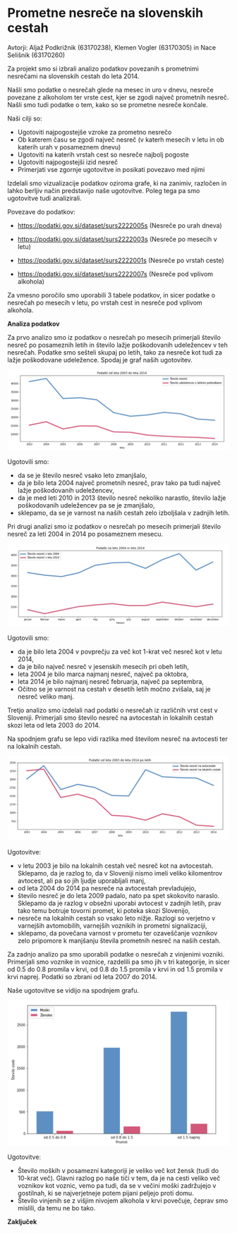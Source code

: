 # Prometne nesreče na slovenskih cestah

Avtorji: Aljaž Podkrižnik (63170238), Klemen Vogler (63170305) in Nace Selišnik (63170260)

Za projekt smo si izbrali analizo podatkov povezanih s prometnimi nesrečami na slovenskih cestah do leta 2014. 

Našli smo podatke o nesrečah glede na mesec in uro v dnevu, nesreče povezane z alkoholom ter vrste cest, kjer se zgodi največ prometnih nesreč. Našli smo tudi podatke o tem, kako so se prometne nesreče končale.

Naši cilji so:
  - Ugotoviti najpogostejše vzroke za prometno nesrečo
  - Ob katerem času se zgodi največ nesreč (v katerh mesecih v letu in ob katerih urah v posameznem dnevu)
  - Ugotoviti na katerih vrstah cest so nesreče najbolj pogoste
  - Ugotoviti najpogostejši izid nesreč
  - Primerjati vse zgornje ugotovitve in posikati povezavo med njimi

Izdelali smo vizualizacije podatkov oziroma grafe, ki na zanimiv, razločen in lahko berljiv način predstavijo naše ugotovitve. Poleg tega pa smo ugotovitve tudi analizirali.


Povezave do podatkov:

- https://podatki.gov.si/dataset/surs2222005s (Nesreče po urah dneva)

- https://podatki.gov.si/dataset/surs2222003s (Nesreče po mesecih v letu)

- https://podatki.gov.si/dataset/surs2222001s (Nesreče po vrstah ceste)

- https://podatki.gov.si/dataset/surs2222007s (Nesreče pod vplivom alkohola)

Za vmesno poročilo smo uporabili 3 tabele podatkov, in sicer podatke o nesrečah po mesecih v letu, po vrstah cest in nesreče pod vplivom alkohola.

**Analiza podatkov**

Za prvo analizo smo iz podatkov o nesrečah po mesecih primerjali število nesreč po posameznih letih in število lažje poškodovanih udeležencev v teh nesrečah. Podatke smo sešteli skupaj po letih, tako za nesreče kot tudi za lažje poškodovane udeležence. Spodaj je graf naših ugotovitev.

![Nesreče in udeleženci po mesecih](./vmesno/slike/nesrece_udelezenci_po_letih.png?raw=true "Nesreče in udeleženci po mesecih")

Ugotovili smo:
 - da se je število nesreč vsako leto zmanjšalo,
 - da je bilo leta 2004 največ prometnih nesreč, prav tako pa tudi največ lažje poškodovanih udeležencev,
 - da je med leti 2010 in 2013 število nesreč nekoliko narastlo, število lažje poškodovanih udeležencev pa se je zmanjšalo,
 - sklepamo, da se je varnost na naših cestah zelo izboljšala v zadnjih letih.

Pri drugi analizi smo iz podatkov o nesrečah po mesecih primerjali število nesreč za leti 2004 in 2014 po posameznem mesecu. 

![Nesreče po mesecih za leti 2004 in 2014](./vmesno/slike/nesrece_po_mesecih_2004_2014.png?raw=true "Nesreče po mesecih za leti 2004 in 2014")

Ugotovili smo:
- da je bilo leta 2004 v povprečju za več kot 1-krat več nesreč kot v letu 2014,
- da je bilo največ nesreč v jesenskih mesecih pri obeh letih,
- leta 2004 je bilo marca najmanj nesreč, največ pa oktobra,
- leta 2014 je bilo najmanj nesreč februarja, največ pa septembra,
- Očitno se je varnost na cestah v desetih letih močno zvišala, saj je nesreč veliko manj.

Tretjo analizo smo izdelali nad podatki o nesrečah iz različnih vrst cest v Sloveniji. Primerjali smo število nesreč na avtocestah in lokalnih cestah skozi leta od leta 2003 do 2014.

Na spodnjem grafu se lepo vidi razlika med številom nesreč na avtocesti ter na lokalnih cestah.

![Nesreče na avtocestah in lokalnih cestah od leta 2003 do 2014](./vmesno/slike/nesrece_avtoceste_lokalne_ceste.png?raw=true "Nesreče na avtocestah in lokalnih cesta od leta 2003 do 2014")

Ugotovitve:
 - v letu 2003 je bilo na lokalnih cestah več nesreč kot na avtocestah. Sklepamo, da je razlog to, da v Sloveniji nismo imeli veliko kilomentrov avtocest, ali pa so jih ljudje uporabljali manj,
 - od leta 2004 do 2014 pa nesreče na avtocestah prevladujejo,
 - število nesreč je do leta 2009 padalo, nato pa spet skokovito naraslo. Sklepamo da je razlog v obsežni uporabi avtocest v zadnjih letih, prav tako temu botruje tovorni promet, ki poteka skozi Slovenijo,
 - nesreče na lokalnih cestah so vsako leto nižje. Razlogi so verjetno v varnejših avtomobilih, varnejših voznikih in prometni signalizaciji,
 - sklepamo, da povečana varnost v prometu ter ozaveščanje voznikov zelo pripomore k manjšanju števila prometnih nesreč na naših cestah.

Za zadnjo analizo pa smo uporabili podatke o nesrečah z vinjenimi vozniki. Primerjali smo voznike in voznice, razdelili pa smo jih v tri kategorije, in sicer od 0.5 do 0.8 promila v krvi, od 0.8 do 1.5 promila v krvi in od 1.5 promila v krvi naprej. Podatki so zbrani od leta 2007 do 2014.

Naše ugotovitve se vidijo na spodnjem grafu.

![Vozniki in voznice po količini alkohola v krvi](./vmesno/slike/nesrece_pod_vplivom_alkohola.png?raw=true "Nesreče na avtocestah in lokalnih cesta od leta 2003 do 2014")

Ugotovitve:
 - Število moških v posamezni kategoriji je veliko več kot žensk (tudi do 10-krat več). Glavni razlog po naše tiči v tem, da je na cesti veliko več voznikov kot voznic, vemo pa tudi, da se v večini moški zadržujejo v gostilnah, ki se najverjetneje potem pijani peljejo proti domu.
 - Število vinjenih se z višjim nivojem alkohola v krvi povečuje, čeprav smo mislili, da temu ne bo tako.
 
 **Zaključek**
 
 
